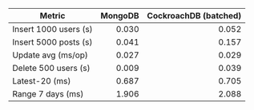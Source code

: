 | Metric | MongoDB | CockroachDB (batched) |
|---|---:|---:|
| Insert 1000 users (s) | 0.030 | 0.052 |
| Insert 5000 posts (s) | 0.041 | 0.157 |
| Update avg (ms/op) | 0.027 | 0.029 |
| Delete 500 users (s) | 0.009 | 0.039 |
| Latest-20 (ms) | 0.687 | 0.705 |
| Range 7 days (ms) | 1.906 | 2.088 |